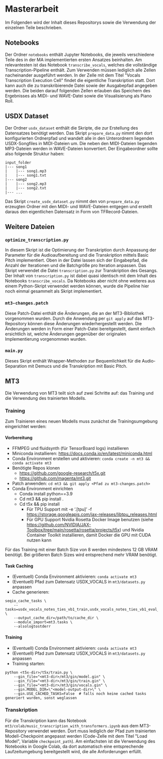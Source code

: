 # Masterarbeit
Im Folgenden wird der Inhalt dieses Repositorys sowie die Verwendung der einzelnen Teile beschrieben.

## Notebooks
Der Ordner `notebooks` enthält Jupyter Notebooks, die jeweils verschiedene Teile des in der MA implementierten ersten Ansatzes beinhalten.
Am relevantesten ist das Notebook `transcribe_vocals`, welches die vollständige Transcription-Pipeline enthält.
Zum Verwenden müssen lediglich alle Zellen nacheinander ausgeführt werden.
In der Zelle mit dem Titel "Vocals Transcription Execution Cell" findet die eigentliche Transkription statt.
Dort kann auch die zu transkribierende Datei sowie der Ausgabepfad angegeben werden.
Die beiden darauf folgenden Zellen erlauben das Speichern des Ergebnisses als MIDI- und WAVE-Datei sowie die Visualisierung als Piano Roll.

## USDX Dataset
Der Ordner `usdx_dataset` enthält die Skripte, die zur Erstellung des Datensatzes benötigt werden.
Das Skript `prepare_data.py` nimmt den dort konfigurierten Ordnerpfad und wandelt alle in den Unterordnern liegenden USDX-Songfiles in MIDI-Dateien um.
Die neben den MIDI-Dateien liegenden MP3-Dateien werden in WAVE-Dateien konvertiert.
Der Eingabeordner sollte also folgende Struktur haben:
```
input_folder
|--- song1
|    |--- song1.mp3
|    |--- song1.txt
|--- song2
|    |--- song2.mp3
|    |--- song2.txt
|--- ...
```
Das Skript `create_usdx_dataset.py` nimmt den von `prepare_data.py` erzeugten Ordner mit den MIDI- und WAVE-Dateien entgegen und erstellt daraus den eigentlichen Datensatz in Form von TFRecord-Dateien.

## Weitere Dateien

### `optimize_transcription.py`
In diesem Skript ist die Optimierung der Transkription durch Anpassung der Parameter für die Audioaufbereitung und die Transkription mittels Basic Pitch implementiert.
Oben in der Datei lassen sich der Eingabepfad, die Anzahl der Iterationen und die Batchgröße pro Iteration anpassen.
Das Skript verwendet die Datei `transcription.py` zur Transkription des Gesangs.
Der Inhalt von `transcription.py` ist dabei quasi identisch mit dem Inhalt des Notebooks `transcribe_vocals`.
Da Notebooks aber nicht ohne weiteres aus einem Python-Skript verwendet werden können, wurde die Pipeline hier noch einmal gesammelt als Skript implementiert.

### `mt3-changes.patch`
Diese Patch-Datei enthält die Änderungen, die an der MT3-Bibliothek vorgenommen wurden.
Durch die Anwendung per `git apply` auf das MT3-Repository können diese Änderungen wiederhergestellt werden.
Die Änderungen werden in Form einer Patch-Datei bereitgestellt, damit einfach ersichtlich ist, welche Änderungen gegenüber der originalen Implementierung vorgenommen wurden.

### `main.py`
Dieses Skript enthält Wrapper-Methoden zur Bequemlichkeit für die Audio-Separation mit Demucs und die Transkription mit Basic Pitch.

## MT3
Die Verwendung von MT3 teilt sich auf zwei Schritte auf: das Training und die Verwendung des trainierten Modells.

### Training
Zum Trainieren eines neuen Modells muss zunächst die Trainingsumgebung eingerichtet werden:

#### Vorbereitung
- FFMPEG und fluidsynth (für TensorBoard logs) installieren
- Miniconda installieren: https://docs.conda.io/en/latest/miniconda.html
- Conda Environment erstellen und aktivieren: `conda create -n mt3 && conda activate mt3`
- Benötigte Repos klonen
    - https://github.com/google-research/t5x.git
    - https://github.com/magenta/mt3.git
- Patch anwenden: `cd mt3 && git apply <Pfad zu mt3-changes.patch>`
- Conda Environment einrichten
    - Conda install python==3.9
    - Cd mt3 && pip install .
    - Cd t5x && pip install 
        - Für TPU Support mit -e ‘.[tpu]’ -f https://storage.googleapis.com/jax-releases/libtpu_releases.html
        - Für GPU Support Nvidia Rosetta Docker Image benutzen (siehe https://github.com/NVIDIA/JAX-Toolbox/tree/main/rosetta/rosetta/projects/t5x) und Nvidia Container Toolkit installieren, damit Docker die GPU mit CUDA nutzen kann

Für das Training mit einer Batch Size von 8 werden mindestens 12 GB VRAM benötigt.
Bei größeren Batch Sizes wird entsprechend mehr VRAM benötigt.

#### Task Caching
- (Eventuell) Conda Environment aktivieren: `conda activate mt3`
- (Eventuell) Pfad zum Datensatz USDX_VOCALS in `mt3/datasets.py` anpassen
- Cache generieren:
```shell
seqio_cache_tasks \
    --tasks=usdx_vocals_notes_ties_vb1_train,usdx_vocals_notes_ties_vb1_eval_train,usdx_vocals_notes_ties_vb1_validation \
    --output_cache_dir=/path/to/cache_dir \
    --module_import=mt3.tasks \
    --alsologtostderr
```

#### Training
- (Eventuell) Conda Environment aktivieren: `conda activate mt3`
- (Eventuell) Pfad zum Datensatz USDX_VOCALS in `mt3/datasets.py` anpassen
- Training starten:
```shell
python <t5x-dir>/t5x/train.py \
    --gin_file="<mt3-dir>/mt3/gin/model.gin" \
    --gin_file="<mt3-dir>/mt3/gin/train.gin" \
    --gin_file="<mt3-dir>/mt3/gin/vocals.gin" \
    --gin.MODEL_DIR=\"<model-output-dir>\" \
    --gin.USE_CACHED_TASKS=False  # falls noch keine cached tasks generiert wurden, sonst weglassen
```

### Transkription
Für die Transkription kann das Notebook `mt3/colab/music_transcription_with_transformers.ipynb` aus dem MT3-Repository verwendet werden.
Dort muss lediglich der Pfad zum trainierten Modell-Checkpoint angepasst werden (Code-Zelle mit dem Titel "Load Model", Variable `checkpoint_path`).
Am einfachsten ist die Verwendung des Notebooks in Google Colab, da dort automatisch eine entsprechende Laufzeitumgebung bereitgestellt wird, die alle Anforderungen erfüllt.